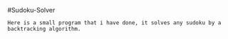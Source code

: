 #Sudoku-Solver
```
Here is a small program that i have done, it solves any sudoku by a backtracking algorithm. 
